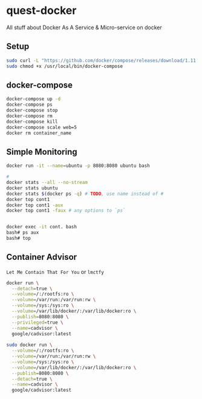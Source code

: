 # quest-docker
All stuff about Docker As A Service &amp; Micro-service on docker


## Setup

```bash
sudo curl -L "https://github.com/docker/compose/releases/download/1.11.2/docker-compose-$(uname -s)-$(uname -m)" -o /usr/local/bin/docker-compose
sudo chmod +x /usr/local/bin/docker-compose

```

## docker-compose
```bash
docker-compose up -d
docker-compose ps
docker-compose stop
docker-compose rm
docker-compose kill
docker-compose scale web=5
docker rm container_name
```


## Simple Monitoring
```bash
docker run -it --name=ubuntu -p 8080:8080 ubuntu bash

# 
docker stats --all --no-stream
docker stats ubuntu
docker stats $(docker ps -q) # TODO, use name instead of #
docker top cont1
docker top cont1 -aux
docker top cont1 -faux # any options to `ps`


docker exec -it cont. bash
bash# ps aux
bash# top
```


## Container Advisor
`Let Me Contain That For You` or `lmctfy`

```bash
docker run \
  --detach=true \
  --volume=/:/rootfs:ro \
  --volume=/var/run:/var/run:rw \
  --volume=/sys:/sys:ro \
  --volume=/var/lib/docker/:/var/lib/docker:ro \
  --publish=8080:8080 \
  --privileged=true \
  --name=cadvisor \
  google/cadvisor:latest
  
sudo docker run \
  --volume=/:/rootfs:ro \
  --volume=/var/run:/var/run:rw \
  --volume=/sys:/sys:ro \
  --volume=/var/lib/docker/:/var/lib/docker:ro \
  --publish=8080:8080 \
  --detach=true \
  --name=cadvisor \
  google/cadvisor:latest
```
